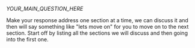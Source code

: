 <!-- Original FlashPaste name: SUF Sectioned Response with Guided Discussion -->
<!-- FlashPaste ID: 35 -->

_YOUR_MAIN_QUESTION_HERE_

Make your response address one section at a time, we can discuss it and then will say something like "lets move on" for you to move on to the next section. Start off by listing all the sections we will discuss and then going into the first one.